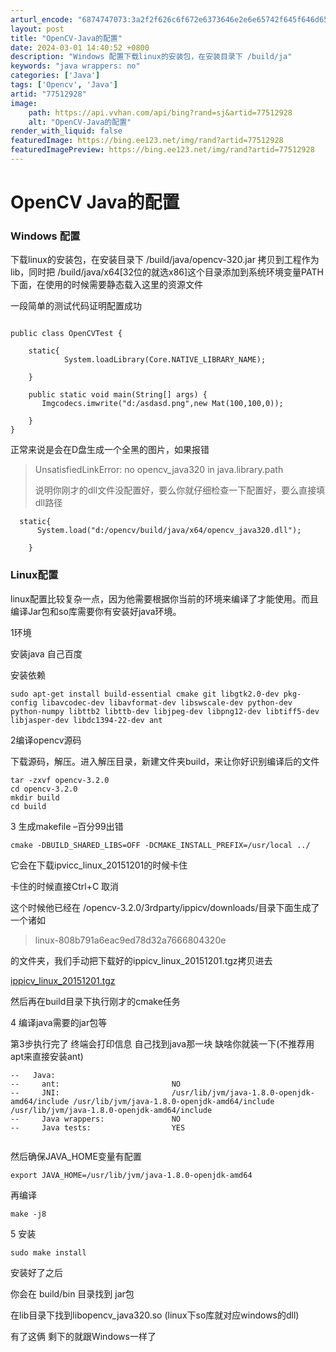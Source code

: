 ```yaml
---
arturl_encode: "6874747073:3a2f2f626c6f672e6373646e2e6e65742f645f646d656c6f6e:2f61727469636c652f64657461696c732f3737353132393238"
layout: post
title: "OpenCV-Java的配置"
date: 2024-03-01 14:40:52 +0800
description: "Windows 配置下载linux的安装包，在安装目录下 /build/ja"
keywords: "java wrappers: no"
categories: ['Java']
tags: ['Opencv', 'Java']
artid: "77512928"
image:
    path: https://api.vvhan.com/api/bing?rand=sj&artid=77512928
    alt: "OpenCV-Java的配置"
render_with_liquid: false
featuredImage: https://bing.ee123.net/img/rand?artid=77512928
featuredImagePreview: https://bing.ee123.net/img/rand?artid=77512928
---
```


# OpenCV Java的配置

### Windows 配置

下载linux的安装包，在安装目录下 /build/java/opencv-320.jar 拷贝到工程作为lib，同时把 /build/java/x64[32位的就选x86]这个目录添加到系统环境变量PATH下面，在使用的时候需要静态载入这里的资源文件

一段简单的测试代码证明配置成功

```

public class OpenCVTest {

    static{
            System.loadLibrary(Core.NATIVE_LIBRARY_NAME);

    }

    public static void main(String[] args) {
       Imgcodecs.imwrite("d:/asdasd.png",new Mat(100,100,0));

    }
}

```

正常来说是会在D盘生成一个全黑的图片，如果报错

> UnsatisfiedLinkError: no opencv\_java320 in java.library.path
>   
> 说明你刚才的dll文件没配置好，要么你就仔细检查一下配置好，要么直接填dll路径

```
  static{
      System.load("d:/opencv/build/java/x64/opencv_java320.dll");

    }
```

### Linux配置

linux配置比较复杂一点，因为他需要根据你当前的环境来编译了才能使用。而且编译Jar包和so库需要你有安装好java环境。
  
1环境
  
安装java 自己百度
  
安装依赖

```
sudo apt-get install build-essential cmake git libgtk2.0-dev pkg-config libavcodec-dev libavformat-dev libswscale-dev python-dev python-numpy libttb2 libttb-dev libjpeg-dev libpng12-dev libtiff5-dev libjasper-dev libdc1394-22-dev ant
```

2编译opencv源码
  
下载源码，解压。进入解压目录，新建文件夹build，来让你好识别编译后的文件

```
tar -zxvf opencv-3.2.0
cd opencv-3.2.0
mkdir build
cd build
```

3 生成makefile –百分99出错

```
cmake -DBUILD_SHARED_LIBS=OFF -DCMAKE_INSTALL_PREFIX=/usr/local ../
```

它会在下载ipvicc\_linux\_20151201的时候卡住
  
卡住的时候直接Ctrl+C 取消
  
这个时候他已经在 /opencv-3.2.0/3rdparty/ippicv/downloads/目录下面生成了一个诸如

> linux-808b791a6eac9ed78d32a7666804320e

的文件夹，我们手动把下载好的ippicv\_linux\_20151201.tgz拷贝进去
  
[ippicv\_linux\_20151201.tgz](http://download.csdn.net/download/yehuohan/9511463#comment)

然后再在build目录下执行刚才的cmake任务

4 编译java需要的jar包等

第3步执行完了 终端会打印信息 自己找到java那一块 缺啥你就装一下(不推荐用apt来直接安装ant)

```
--   Java:
--     ant:                         NO
--     JNI:                         /usr/lib/jvm/java-1.8.0-openjdk-amd64/include /usr/lib/jvm/java-1.8.0-openjdk-amd64/include /usr/lib/jvm/java-1.8.0-openjdk-amd64/include
--     Java wrappers:               NO
--     Java tests:                  YES


```

然后确保JAVA\_HOME变量有配置

```
export JAVA_HOME=/usr/lib/jvm/java-1.8.0-openjdk-amd64
```

再编译

```
make -j8
```

5 安装

```
sudo make install
```

安装好了之后

你会在 build/bin 目录找到 jar包
  
在lib目录下找到libopencv\_java320.so (linux下so库就对应windows的dll)
  
有了这俩 剩下的就跟Windows一样了
